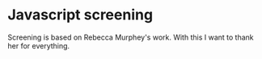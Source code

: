 # Javascript screening

Screening is based on Rebecca Murphey's work. With this I want to thank her for everything.
